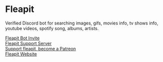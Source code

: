 # Fleapit
Verified Discord bot for searching images, gifs, movies info, tv shows info, youtube videos, spotify song, albums, artists.

[Fleapit Bot Invite](https://discord.com/oauth2/authorize?client_id=767557165224689724&scope=bot&permissions=27648) <br/>
[Fleapit Support Server](https://discord.gg/8ZSbqe9N7a) <br/>
[Support fleapit, become a Patreon](https://patreon.com/fleapit) <br/> 
[Fleapit Website](https://smackle.github.io/fleapit/) <br/> 


